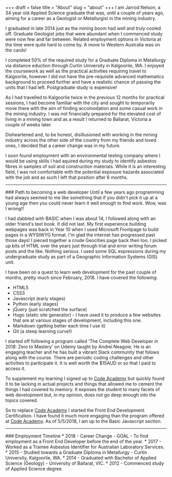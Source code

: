+++
draft = false
title = "About"
slug = "about"
+++
 I am Jarrod Nelson, a 34 year old Applied Science graduate that was, until a couple of years ago, aiming for a career as a Geologist or Metallurgist in the mining industry. 
 
 I graduated in late 2014 just as the mining boom had well and truly cooled off. Graduate Geologist jobs that were abundant when I commenced study were now few and far between. Related employment options in Victoria at the time were quite hard to come by. A move to Western Australia was on the cards!

 I completed 50% of the required study for a Graduate Diploma in Metallurgy via distance eduction through Curtin University in Kalgoorlie, WA. I enjoyed the coursework as well as the practical activities requiring travel to Kalgoorlie, however I did not have the pre-requisite advanced mathematics background to proceed further and have a realistic chance of passing the units that I had left. Postgraduate study is expensive!

 As I had travelled to Kalgoorlie twice in the previous 12 months for practical sessions, I had become familiar with the city and sought to temporarily move there with the aim of finding accomodation and some casual work in the mining industry. I was not financially prepared for the elevated cost of living in a mining town and as a result I returned to Ballarat, Victoria a couple of weeks later.

 Disheartened and, to be honest, disillusioned with working in the mining industry across the other side of the country from my friends and loved ones, I decided that a career change was in my future. 
 
 I soon found employment with an environmental testing company where I would be using skills I had aquired during my study to identify asbestos fibres in samples of soil and construction materials. While it is an interesting field, I was not comfortable with the potential exposure hazards associated with the job and as such I left that position after 6 months.
 
<hr>
### Path to becoming a web developer
Until a few years ago programming had always seemed to me like something that if you didn't pick it up at a young age then you could never learn it well enough to find work. Wow, was I wrong!!

I had dabbled with BASIC when I was about 14, I followed along with an older friend's text book. It did not last.
My first experience building webpages was back in Year 10 when I used Microsoft Frontpage to build pages in a WYSIWYG format. I'm glad the internet has progressed past those days! I pieced together a crude Geocities page back then too.
I picked up bits of HTML over the years just through trial and error writing forum posts and the like. Nothing serious.
I used some SQL expressions during my undergraduate study as part of a Geographic Information Systems (GIS) unit.

I have been on a quest to learn web development for the past couple of months, pretty much since February, 2018. I have covered the following:

* HTML5
* CSS3
* Javascript (early stages)
* Python (early stages)
* jQuery (just scratched the surface)
* Hugo (static site generator) - I have used it to produce a few websites that are at various stages of development, including this one.
* Markdown (getting better each time I use it)
* Git (a steep learning curve!)

I started off following a program called 'The Complete Web Developer in 2018: Zero to Mastery' on Udemy taught by Andrei Neagoie. He is an engaging teacher and he has built a vibrant Slack community that folows along with the course. There are periodic coding challenges and other activities to participate it. It is well worth the $15AUD or so that I paid to access it.

To supplement my learning I signed up to [Code Academy](https://www.codeacademy.com) but quickly found it to be lacking in actual projects and things that allowed me to cement the things I had covered to memory. It exposes the student to many facets of web development but, in my opinion, does not go deep enough into the topics covered.

So to replace [Code Academy](https://www.codeacademy.com) I started the Front End Development Certification. I have found it much more engaging than the program offered at [Code Academy](https://www.codeacademy.com). As of 5/5/2018, I am up to the Basic Javascript section. 
<hr>
### Employment Timeline
* 2018 - Career Change - GOAL - To find employment as a Front End Developer before the end of the year.
* 2017 - Worked as a Trainee Asbestos Identifier for Australian Laboratory Services.
* 2015 - Studied towards a Graduate Diploma in Metallurgy - Curtin University, Kalgoorlie, WA.
* 2014 - Graduated with Bachelor of Applied Science (Geology) - University of Ballarat, VIC.
* 2012 - Commenced study of Applied Science degree.